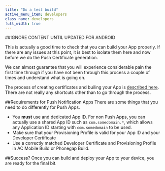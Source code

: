 ```yaml
---
title: "Do a test build"
active_menu_item: developers
class_name: developers
full_width: true
---
```


##IGNORE CONTENT UNTIL UPDATED FOR ANDROID

This is actually a good time to check that you can build your App properly. If there are any issues at this point, it is best to isolate them here and now before we do the Push Certificate generation.

We can almost guarantee that you will experience considerable pain the first time through if you have not been through this process a couple of times and understand what is going on.

The process of creating certificates and builing your App is [described here](/developers/documentation/ac-mobile-build-phonegap/certificates/). There are not really any shortcuts other than to go through the process.

##Requirements for Push Notification Apps
There are some things that you need to do differently for Push Apps. 

 - You **must** use and dedicated App ID. For non Push Apps, you can actually use a shared App ID such as `com.somedomain.*`, which allows any Application ID starting with `com.somedomain` to be used. 
 - Make sure that your Provisioning Profile is valid for your App ID and your Developer Certificate
 - Use a correctly matched Developer Certificate and Provisioning Profile in AC Mobile Build or Phonegap Build.

##Success?
Once you can build and deploy your App to your device, you are ready for the final bit.



